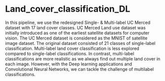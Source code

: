 # Land_cover_classification_DL

In this pipeline, we use the redesigned Single- & Multi-label UC Merced dataset with 17 land cover classes. UC Merced Land use dataset was initially introduced as one of the earliest satellite datasets for computer vision. The UC Merced dataset is considered as the MNIST of satellite image dataset. The original dataset consisted of 21 classes of single-label classification. Multi-label land cover classification is less explored compared to single-label classifications. In contrast, multi-label classifications are more realistic as we always find out multiple land cover in each image. However, with the Deep learning applications and Convolutional Neural Networks, we can tackle the challenge of multilabel classifications.
